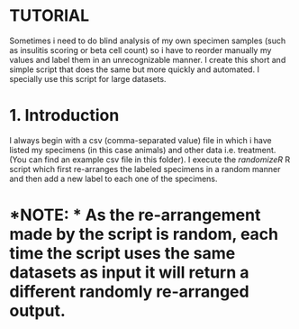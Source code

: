 # TUTORIAL
Sometimes i need to do blind analysis of my own specimen samples (such as insulitis scoring or beta cell count) so i have
to reorder manually my values and label them in an unrecognizable manner. I create this short and simple script that does the
same but more quickly and automated. I specially use this script for large datasets. 

# 1. Introduction 
I always begin with a csv (comma-separated value) file in which i have listed my specimens (in this case animals) and other data i.e. treatment. (You can find an example csv file in this folder). I execute the *randomizeR* R script which first re-arranges the labeled specimens in a random manner and then add a new label to each one of the specimens.

# *NOTE: * As the re-arrangement made by the script is random, each time the script uses the same datasets as input it will return a different randomly re-arranged output. 

